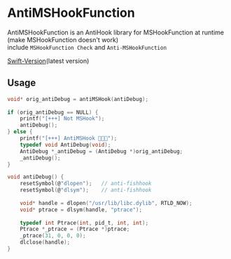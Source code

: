 # AntiMSHookFunction


AntiMSHookFunction is an AntiHook library for MSHookFunction at runtime (make MSHookFunction doesn't work)    
include `MSHookFunction Check` and `Anti-MSHookFunction`

[Swift-Version](https://github.com/TannerJin/IOSSecuritySuite/blob/master/IOSSecuritySuite/MSHookFunctionChecker.swift)(latest version)

## Usage 

```c
void* orig_antiDebug = antiMSHook(antiDebug);
    
if (orig_antiDebug == NULL) {
    printf("[+++] Not MSHook");
    antiDebug();
} else {
    printf("[+++] AntiMSHook 🚀🚀🚀");
    typedef void AntiDebug(void);
    AntiDebug *_antiDebug = (AntiDebug *)orig_antiDebug;
    _antiDebug();
}

void antiDebug() {
    resetSymbol(@"dlopen");   // anti-fishhook
    resetSymbol(@"dlsym");    // anti-fishhook
    
    void* handle = dlopen("/usr/lib/libc.dylib", RTLD_NOW);
    void* ptrace = dlsym(handle, "ptrace");
    
    typedef int Ptrace(int, pid_t, int, int);
    Ptrace *_ptrace = (Ptrace *)ptrace;
    _ptrace(31, 0, 0, 0);
    dlclose(handle);
}

```
